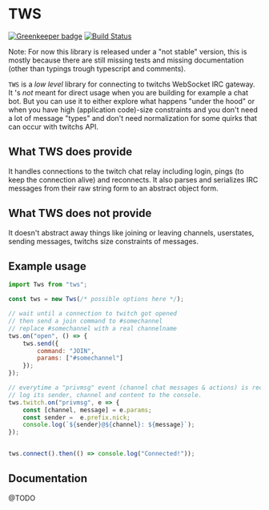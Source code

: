 # TWS

[![Greenkeeper badge](https://badges.greenkeeper.io/jancba/tws.svg)](https://greenkeeper.io/)
[![Build Status](https://travis-ci.org/jancba/tws.svg?branch=master)](https://travis-ci.org/jancba/tws)

Note: For now this library is released under a "not stable" version, this is mostly because there are still missing tests and missing documentation (other than typings trough typescript and comments).

`TWS` is a *low level* library for connecting to twitchs  WebSocket IRC gateway.
It 's *not* meant for direct usage when you are building for example a chat bot. But you can use it to either explore what happens "under the hood" or when you have high (application code)-size constraints and you don't need a lot of message "types" and don't need normalization for some quirks that can occur with twitchs API.

## What TWS does provide
It handles connections to the twitch chat relay including login, pings (to keep the connection alive) and reconnects.
It also parses and serializes IRC messages from their raw string form to an abstract object form.

## What TWS does not provide
It doesn't abstract away things like joining or leaving channels, userstates, sending messages, twitchs size constraints of messages. 

## Example usage
```js
import Tws from "tws";

const tws = new Tws(/* possible options here */);

// wait until a connection to twitch got opened
// then send a join command to #somechannel
// replace #somechannel with a real channelname
tws.on("open", () => {
    tws.send({
        command: "JOIN",
        params: ["#somechannel"]
    });
});

// everytime a "privmsg" event (channel chat messages & actions) is received
// log its sender, channel and content to the console.
tws.twitch.on("privmsg", e => {
    const [channel, message] = e.params;
    const sender =  e.prefix.nick;
    console.log(`${sender}@${channel}: ${message}`);
});


tws.connect().then(() => console.log("Connected!"));

```

## Documentation 
@TODO

